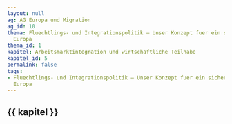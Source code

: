 ```yaml
---
layout: null
ag: AG Europa und Migration
ag_id: 10
thema: Fluechtlings- und Integrationspolitik – Unser Konzept fuer ein sicheres, integriertes
  Europa
thema_id: 1
kapitel: Arbeitsmarktintegration und wirtschaftliche Teilhabe
kapitel_id: 5
permalink: false
tags:
- Fluechtlings- und Integrationspolitik – Unser Konzept fuer ein sicheres, integriertes
  Europa
---
```


## {{ kapitel }}
